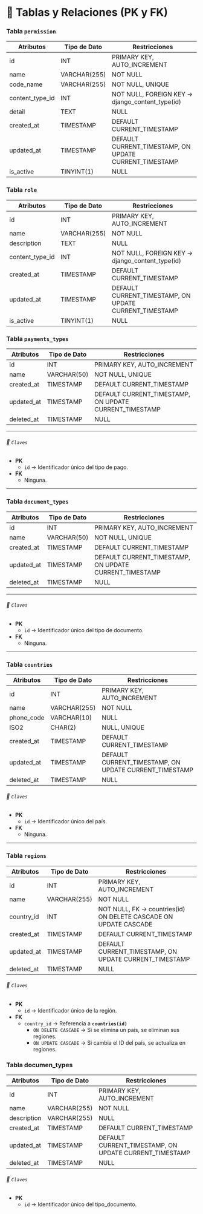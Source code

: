 # 📌 Tablas y Relaciones (PK y FK)

### Tabla `permission`
|   Atributos     |   Tipo de Dato  |              Restricciones                      |
|-----------------|-----------------|-------------------------------------------------|
| id              | INT             | PRIMARY KEY, AUTO_INCREMENT                     |
| name            | VARCHAR(255)    | NOT NULL                                        |
| code_name       | VARCHAR(255)    | NOT NULL, UNIQUE                                |
| content_type_id | INT             | NOT NULL, FOREIGN KEY → django_content_type(id) |
| detail          | TEXT            | NULL                                            |
| created_at      | TIMESTAMP       | DEFAULT CURRENT_TIMESTAMP                       |
| updated_at      | TIMESTAMP       | DEFAULT CURRENT_TIMESTAMP, ON UPDATE CURRENT_TIMESTAMP |
| is_active       | TINYINT(1)      | NULL                                         |

### Tabla `role`
|   Atributos     |   Tipo de Dato  |              Restricciones                      |
|-----------------|-----------------|-------------------------------------------------|
| id              | INT             | PRIMARY KEY, AUTO_INCREMENT                     |
| name            | VARCHAR(255)    | NOT NULL                                        |
| description     | TEXT            | NULL                                            |
| content_type_id | INT             | NOT NULL, FOREIGN KEY → django_content_type(id) |
| created_at      | TIMESTAMP       | DEFAULT CURRENT_TIMESTAMP                       |
| updated_at      | TIMESTAMP       | DEFAULT CURRENT_TIMESTAMP, ON UPDATE CURRENT_TIMESTAMP |
| is_active       | TINYINT(1)      | NULL                                             |


### Tabla `payments_types`

|   Atributos   |   Tipo de Dato  |              Restricciones                   |
|---------------|-----------------|----------------------------------------------|
| id            | INT             | PRIMARY KEY, AUTO_INCREMENT                  |
| name          | VARCHAR(50)     | NOT NULL, UNIQUE                             |
| created_at    | TIMESTAMP       | DEFAULT CURRENT_TIMESTAMP                    |
| updated_at    | TIMESTAMP       | DEFAULT CURRENT_TIMESTAMP, ON UPDATE CURRENT_TIMESTAMP |
| deleted_at    | TIMESTAMP       | NULL                                         |

---

###### 🔑 `Claves`
- **PK**
  - `id` → Identificador único del tipo de pago.
- **FK**
  - Ninguna.

---

### Tabla `document_types`

|   Atributos   |   Tipo de Dato  |              Restricciones                   |
|---------------|-----------------|----------------------------------------------|
| id            | INT             | PRIMARY KEY, AUTO_INCREMENT                  |
| name          | VARCHAR(50)     | NOT NULL, UNIQUE                             |
| created_at    | TIMESTAMP       | DEFAULT CURRENT_TIMESTAMP                    |
| updated_at    | TIMESTAMP       | DEFAULT CURRENT_TIMESTAMP, ON UPDATE CURRENT_TIMESTAMP |
| deleted_at    | TIMESTAMP       | NULL                                         |

---

###### 🔑 `Claves`
- **PK**
  - `id` → Identificador único del tipo de documento.
- **FK**
  - Ninguna.

---

### Tabla `countries`

|   Atributos   |   Tipo de Dato  |              Restricciones                   |
|---------------|-----------------|----------------------------------------------|
| id            | INT             | PRIMARY KEY, AUTO_INCREMENT                  |
| name          | VARCHAR(255)    | NOT NULL                                     |
| phone_code    | VARCHAR(10)     | NULL                                         |
| ISO2          | CHAR(2)         | NULL, UNIQUE                                 |
| created_at    | TIMESTAMP       | DEFAULT CURRENT_TIMESTAMP                    |
| updated_at    | TIMESTAMP       | DEFAULT CURRENT_TIMESTAMP, ON UPDATE CURRENT_TIMESTAMP |
| deleted_at    | TIMESTAMP       | NULL                                         |

###### 🔑 `Claves`
- **PK**
  - `id` → Identificador único del país.
- **FK**
  - Ninguna.

---

### Tabla `regions`

|   Atributos   |   Tipo de Dato  |              Restricciones                   |
|---------------|-----------------|----------------------------------------------|
| id            | INT             | PRIMARY KEY, AUTO_INCREMENT                  |
| name          | VARCHAR(255)    | NOT NULL                                     |
| country_id    | INT             | NOT NULL, FK → countries(id) ON DELETE CASCADE ON UPDATE CASCADE |
| created_at    | TIMESTAMP       | DEFAULT CURRENT_TIMESTAMP                    |
| updated_at    | TIMESTAMP       | DEFAULT CURRENT_TIMESTAMP, ON UPDATE CURRENT_TIMESTAMP |
| deleted_at    | TIMESTAMP       | NULL                                         |

###### 🔑 `Claves`
- **PK**
  - `id` → Identificador único de la región.
- **FK**
  - `country_id` → Referencia a **`countries(id)`**  
    - `ON DELETE CASCADE` → Si se elimina un país, se eliminan sus regiones.  
    - `ON UPDATE CASCADE` → Si cambia el ID del país, se actualiza en regiones.  



### Tabla documen_types

|   Atributos   |   Tipo de Dato  |              Restricciones                   |
|---------------|-----------------|----------------------------------------------|
| id            | INT             | PRIMARY KEY, AUTO_INCREMENT                  |
| name          | VARCHAR(255)    | NOT NULL                                     |
| description   | VARCHAR(255)    | NULL |
| created_at    | TIMESTAMP       | DEFAULT CURRENT_TIMESTAMP                    |
| updated_at    | TIMESTAMP       | DEFAULT CURRENT_TIMESTAMP, ON UPDATE CURRENT_TIMESTAMP |
| deleted_at    | TIMESTAMP       | NULL                                         |

###### 🔑 `Claves`
- **PK**
  - `id` → Identificador único del tipo_documento.


